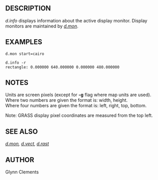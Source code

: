 ## DESCRIPTION

*d.info* displays information about the active display monitor. Display
monitors are maintained by *[d.mon](d.mon.html)*.

## EXAMPLES

```
d.mon start=cairo

d.info -r
rectangle: 0.000000 640.000000 0.000000 480.000000
```

## NOTES

Units are screen pixels (except for **-g** flag where map units are
used).\
Where two numbers are given the format is: width, height.\
Where four numbers are given the format is: left, right, top, bottom.

Note: GRASS display pixel coordinates are measured from the top left.

## SEE ALSO

*[d.mon](d.mon.html), [d.vect](d.vect.html), [d.rast](d.rast.html)*

## AUTHOR

Glynn Clements
